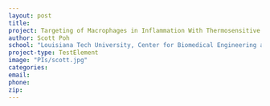```yaml
---
layout: post
title:
project: Targeting of Macrophages in Inflammation With Thermosensitive Biopolymers
author: Scott Poh
school: "Louisiana Tech University, Center for Biomedical Engineering and Rehabilitation Sciences, Chemistry, Institute for Micromanufacturing, Molecular Science and Nanotechnology, Nanosystems Engineering"
project-type: TestElement
image: "PIs/scott.jpg"
categories:
email:
phone:
zip:
---
```

